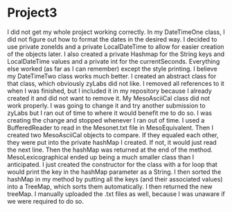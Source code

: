 # Project3
I did not get my whole project working correctly.  In my DateTimeOne class, I did not figure out how to format the dates in the desired way.  I decided to use private zoneIds and a private LocalDateTime to allow for easier creation of the objects later.  I also created a private Hashmap for the String keys and LocalDateTime values and a private int for the currentSeconds.  Everything else worked (as far as I can remember) except the style printing.
I believe my DateTimeTwo class works much better.  I created an abstract class for that class, which obviously zyLabs did not like.  I removed all references to it when I was finished, but I included it in my repository because I already created it and did not want to remove it.
My MesoAsciiCal class did not work properly.  I was going to change it and try another submission to zyLabs but I ran out of time to where it would benefit me to do so.  I was creating the change and stopped whenever I ran out of time.
I used a BufferedReader to read in the Mesonet.txt file in MesoEquivalent.  Then I created two MesoAsciiCal objects to compare.  If they equaled each other, they were put into the private hashMap I created.  If not, it would just read the next line.  Then the hashMap was returned at the end of the method.
MesoLexicographical ended up being a much smaller class than I anticipated.  I just created the constructor for the class with a for loop that would print the key in the hashMap parameter as a String.  I then sorted the hashMap in my method by putting all the keys (and their associated values) into a TreeMap, which sorts them automatically.  I then returned the new treeMap.
I manually uploaded the .txt files as well, because I was unaware if we were required to do so.
